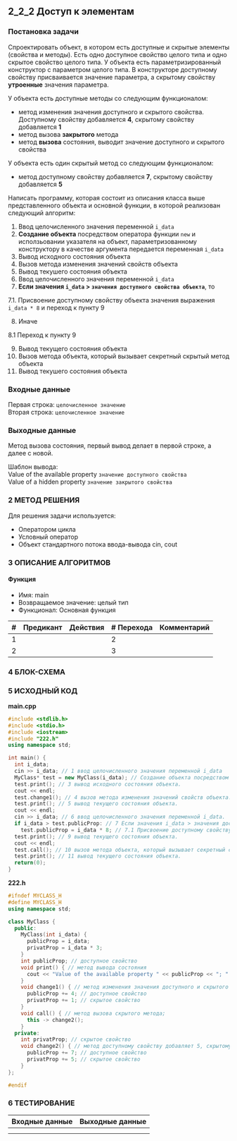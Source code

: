 ## 2_2_2 Доступ к элементам

### Постановка задачи
Спроектировать объект, в котором есть доступные и скрытые элементы (свойства и методы). Есть одно доступное свойство целого типа и одно скрытое свойство целого типа. У объекта есть параметризированный конструктор с параметром целого типа. В конструкторе доступному свойству присваивается значение параметра, а скрытому свойству **утроенные** значения параметра.

У объекта есть доступные методы со следующим функционалом:
- метод изменения значения доступного и скрытого свойства. Доступному свойству добавляется **4**, скрытому свойству добавляется **1**
- метод вызова **закрытого** метода
- метод **вызова** состояния, выводит значение доступного и скрытого свойства

У объекта есть один скрытый метод со следующим функционалом:
- метод доступному свойству добавляется **7**, скрытому свойству добавляется **5**

Написать программу, которая состоит из описания класса выше представленного объекта и основной функции, в которой реализован следующий алгоритм:
1. Ввод целочисленного значения переменной `i_data`
2. **Создание объекта** посредством оператора функции `new` и исползьовании указателя на объект, параметризованному конструктору в качестве аргумента передается переменная `i_data`
3. Вывод исходного состояния объекта
4. Вызов метода изменения значений свойств объекта
5. Вывод текушего состояния объекта
6. Ввод целочисленного значения переменной `i_data`
7. **Если значения `i_data` > `значения доступного свойства объекта`**, то

7.1. Присвоение доступному свойству объекта значения выражения `i_data * 8` и переход к пункту 9

8. Иначе

8.1 Переход к пункту 9

9. Вывод текущего состояния объекта
10. Вызов метода объекта, который вызывает секретный скрытый метод объекта 
11. Вывод текушего состояния объекта

### Входные данные
Первая строка: `целочисленное значение`
<br>
Вторая строка: `целочисленное значение`

### Выходные данные
Метод вызова состояния, первый вывод делает в первой строке, а далее с новой.

Шаблон вывода:
<br>
Value of the available property `значение доступного свойства`
<br>
Value of a hidden property `значение закрытого свойства`

### 2 МЕТОД РЕШЕНИЯ
Для решения задачи используется:
- Оператором цикла
- Условный оператор
- Объект стандартного потока ввода-вывода cin, cout

### 3 ОПИСАНИЕ АЛГОРИТМОВ
#### Функция
- Имя: main
- Возвращаемое значение: целый тип
- Функционал: Основная функция

| # | Предикант | Действия | # Перехода | Комментарий
| --- | ----- | ------ | ---- | -- |
| 1 | | | 2
| 2 | | | 3


### 4 БЛОК-СХЕМА

### 5 ИСХОДНЫЙ КОД

**main.cpp**

```c++
#include <stdlib.h>
#include <stdio.h>
#include <iostream>
#include "222.h"
using namespace std;

int main() {
  int i_data;
  cin >> i_data; // 1 ввод целочисленного значения переменной i_data
  MyClass* test = new MyClass(i_data); // Создание объекта посредством оператора функции new и исползьовании указателя на объект, параметризованному конструктору в качестве аргумента передается переменная i_data
  test.print(); // 3 вывод исходного состояния объекта.
  cout << endl;
  test.change1(); // 4 вызов метода изменения значений свойств объекта.
  test.print(); // 5 вывод текущего состояния объекта.
  cout << endl;
  cin >> i_data; // 6 ввод целочисленного значения переменной i_data.
  if i_data > test.publicProp: // 7 Если значения i_data > значения доступного свойства объекта, то
    test.publicProp = i_data * 8; // 7.1 Присвоение доступному свойству объекта значения выражения i_data * 8 и переход к пункту 9
  test.print(); // 9 вывод текущего состояния объекта.
  cout << endl;
  test.call(); // 10 вызов метода объекта, который вызывает секретный скрытый метод объекта.
  test.print(); // 11 вывод текущего состояния объекта.
  return(0);
}
```

**222.h**

```c++
#ifndef MYCLASS_H
#define MYCLASS_H
using namespace std;

class MyClass {
  public:
    MyClass(int i_data) {
      publicProp = i_data;
      privatProp = i_data * 3;
    }
    int publicProp; // доступное свойство
    void print() { // метод вывода состояния
      cout << "Value of the available property " << publicProp << "; " << "Value of a hidden property " << privatProp;
    }
    void change1() { // метод изменения значения доступного и скрытого свойства
      publicProp += 4; // доступное свойство
      privatProp += 1; // скрытое свойство
    }
    void call() { // метод вызова скрытого метода;
      this -> change2();
    }
  private:
    int privatProp; // скрытое свойство
    void change2() { // метод доступному свойству добавляет 5, скрытому свойству добавляет 7
      publicProp += 7; // доступное свойство
      privatProp += 5; // скрытое свойство
    }
};

#endif
```
### 6 ТЕСТИРОВАНИЕ
| Входные данные | Выходные данные |
| --- | ----- |
|  |  |
|  |  |
